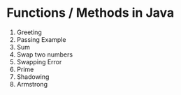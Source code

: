 # Functions / Methods in Java
1. Greeting
2. Passing Example
3. Sum
4. Swap two numbers
5. Swapping Error
6. Prime
7. Shadowing
8. Armstrong
